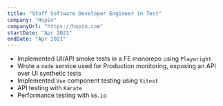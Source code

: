 ```yaml
---
title: "Staff Software Developer Engineer in Test"
company: "Hopin"
companyUrl: "https://hopin.com"
startDate: "Apr 2021"
endDate: "Apr 2021"
---
```


- Implemented UI/API smoke tests in a FE monorepo using `Playwright`
- Wrote a `node` service used for Production monitoring, exposing an API over UI synthetic tests
- Implemented `Vue` component testing using `Vitest`
- API testing with `Karate`
- Performance testing with `k6.io`
